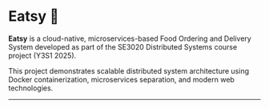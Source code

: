 # Eatsy 🍔

**Eatsy** is a cloud-native, microservices-based Food Ordering and Delivery System developed as part of the SE3020 Distributed Systems course project (Y3S1 2025).

This project demonstrates scalable distributed system architecture using Docker containerization, microservices separation, and modern web technologies.

---

